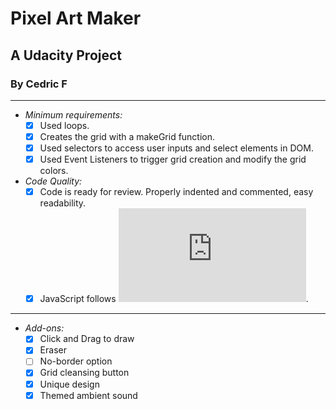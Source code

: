 # Pixel Art Maker
## A Udacity Project
### By Cedric F

---

- *Minimum requirements:*
  - [X] Used loops.
  - [X] Creates the grid with a makeGrid function.
  - [X] Used selectors to access user inputs and select elements in DOM.
  - [X] Used Event Listeners to trigger grid creation and modify the grid colors.

- *Code Quality:*
  - [X] Code is ready for review. Properly indented and commented, easy readability.
  - [X] JavaScript follows ![Udacity's styleguide](https://udacity.github.io/frontend-nanodegree-styleguide/javascript.html).

---

- *Add-ons:*
  - [X] Click and Drag to draw
  - [X] Eraser
  - [ ] No-border option
  - [X] Grid cleansing button
  - [X] Unique design
  - [X] Themed ambient sound